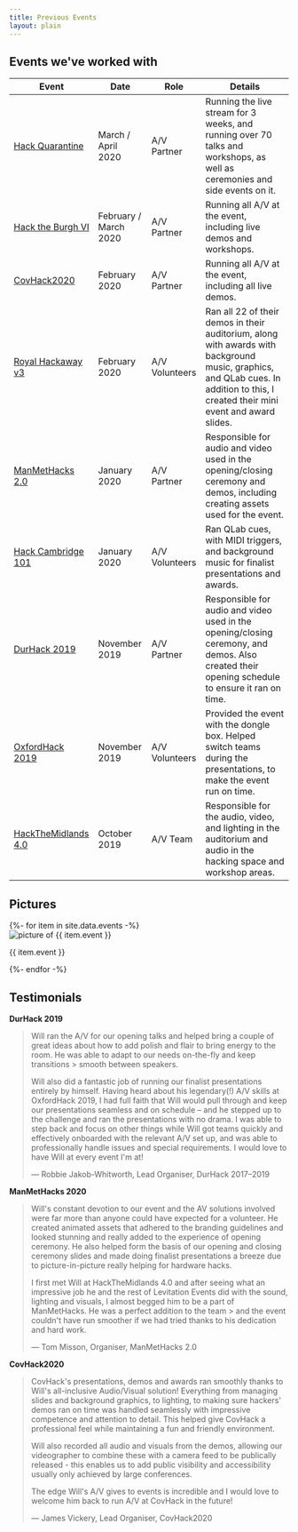 ```yaml
---
title: Previous Events
layout: plain
---
```

 

## Events we've worked with

| Event | Date | Role | Details |
|-------|------|------|---------|
| [Hack Quarantine](https://hackquarantine.com) | March / April 2020 | A/V Partner | Running the live stream for 3 weeks, and running over 70 talks and workshops, as well as ceremonies and side events on it.
| [Hack the Burgh VI](https://2020.hacktheburgh.com) | February / March 2020 | A/V Partner | Running all A/V at the event, including live demos and workshops. |
| [CovHack2020](https://covhack.org/) | February 2020 | A/V Partner | Running all A/V at the event, including all live demos. |
| [Royal Hackaway v3](https://royalhackaway.com/hackawayv3) | February 2020 | A/V Volunteers | Ran all 22 of their demos in their auditorium, along with awards with background music, graphics, and QLab cues. In addition to this, I created their mini event and award slides. |  
| [ManMetHacks 2.0](https://manmethacks.com) | January 2020 | A/V Partner | Responsible for audio and video used in the opening/closing ceremony and demos, including creating assets used for the event. |
| [Hack Cambridge 101](https://hackcambridge.com) | January 2020 | A/V Volunteers | Ran QLab cues, with MIDI triggers, and background music for finalist presentations and awards. |
| [DurHack 2019](https://durhack.com) | November 2019 | A/V Partner | Responsible for audio and video used in the opening/closing ceremony, and demos. Also created their opening schedule to ensure it ran on time. |
| [OxfordHack 2019](https://oxfordhack.co.uk) | November 2019 | A/V Volunteers | Provided the event with the dongle box. Helped switch teams during the presentations, to make the event run on time. |
| [HackTheMidlands 4.0](https://hackthemidlands.com) | October 2019 | A/V Team | Responsible for the audio, video, and lighting in the auditorium and audio in the hacking space and workshop areas. |

## Pictures

<div class="av-container">
  {%- for item in site.data.events -%}
  <div class="item">
    <img class="icon" src="/assets/img/events/{{ item.img | relative_url }}" alt="picture of {{ item.event }}">
    <div class="info">
      <p class="title">{{ item.event }}</p>
    </div>
  </div>
  {%- endfor -%}
</div>

## Testimonials

**DurHack 2019**

> Will ran the A/V for our opening talks and helped bring a couple of great ideas about how to add polish and flair to bring energy to the room. He was able to adapt to our needs on-the-fly and keep transitions > smooth between speakers.
> 
> Will also did a fantastic job of running our finalist presentations entirely by himself. Having heard about his legendary(!) A/V skills at OxfordHack 2019, I had full faith that Will would pull through and keep our presentations seamless and on schedule – and he stepped up to the challenge and ran the presentations with no drama. I was able to step back and focus on other things while Will got teams quickly and effectively onboarded with the relevant A/V set up, and was able to professionally handle issues and special requirements. I would love to have Will at every event I'm at!
>
> — Robbie Jakob-Whitworth, Lead Organiser, DurHack 2017–2019

**ManMetHacks 2020**

> Will's constant devotion to our event and the AV solutions involved were far more than anyone could have expected 
> for a volunteer. He created animated assets that adhered to the branding guidelines and looked stunning and really added 
> to the experience of opening ceremony. He also helped form the basis of our opening and closing ceremony slides and made 
> doing finalist presentations a breeze due to picture-in-picture really helping for hardware hacks. 
>
> I first met Will at HackTheMidlands 4.0 and after seeing what an impressive job he and the rest of Levitation Events did 
> with the sound, lighting and visuals, I almost begged him to be a part of ManMetHacks. He was a perfect addition to the team > and the event couldn't have run smoother if we had tried thanks to his dedication and hard work. 
> 
> — Tom Misson, Organiser,  ManMetHacks 2.0

**CovHack2020**

> CovHack's presentations, demos and awards ran smoothly thanks to Will's all-inclusive Audio/Visual solution! Everything from managing slides and background graphics, to lighting, to making sure hackers' demos ran on time was handled seamlessly with impressive competence and attention to detail. This helped give CovHack a professional feel while maintaining a fun and friendly environment.
>
> Will also recorded all audio and visuals from the demos, allowing our videographer to combine these with a camera feed to be publically released - this enables us to add public visibility and accessibility usually only achieved by large conferences.
>
> The edge Will's A/V gives to events is incredible and I would love to welcome him back to run A/V at CovHack in the future!
>
> — James Vickery, Lead Organiser, CovHack2020

